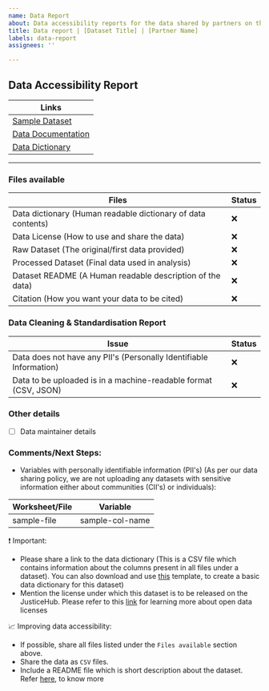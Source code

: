 ```yaml
---
name: Data Report
about: Data accessibility reports for the data shared by partners on the Justice Hub
title: Data report | [Dataset Title] | [Partner Name]
labels: data-report
assignees: ''

---
```


## Data Accessibility Report

| Links              |
|--------------------|
| [Sample Dataset]()     |
| [Data Documentation]() |
| [Data Dictionary]()    |


--- 

### Files available

| Files                                                        | Status |
|--------------------------------------------------------------|--------|
| Data dictionary (Human readable dictionary of data contents) |       :x: |
| Data License (How to use and share the data)                 |       :x: |
| Raw Dataset (The original/first data provided)               |      :x: |
| Processed Dataset (Final data used in analysis)              |    :x:     |
| Dataset README (A Human readable description of the data)    |        :x:|
| Citation (How you want your data to be cited)                |       :x: |

### Data Cleaning & Standardisation Report

| Issue                                                           | Status |
|-----------------------------------------------------------------|--------|
| Data does not have any PII's (Personally Identifiable Information)         |  :x:  |
| Data to be uploaded is in a machine-readable format (CSV, JSON) |    :x: |

### Other details

- [ ] Data maintainer details

### Comments/Next Steps:

- Variables with personally identifiable information (PII's) (As per our data sharing policy, we are not uploading any datasets with sensitive information either about communities (CII's) or individuals):

| Worksheet/File                  | Variable       |
|----------------------------|----------------|
| sample-file | sample-col-name |

:heavy_exclamation_mark: Important:
- Please share a link to the data dictionary (This is a CSV file which contains information about the columns present in all files under a dataset). You can also download and use [this]() template, to create a basic data dictionary for this dataset)
- Mention the license under which this dataset is to be released on the JusticeHub. Please refer to this [link](https://data.humdata.org/about/license) for learning more about open data licenses

:chart_with_upwards_trend: Improving data accessibility:
- If possible, share all files listed under the `Files available` section above.
- Share the data as `CSV` files.
- Include a README file which is short description about the dataset. Refer [here](), to know more
